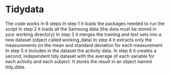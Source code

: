 # Tidydata
The code works in 6 steps
In step 1 it loads the packages needed to run the script
In step 2 it loads all the Samsung data (the data must be stored in your working directory)
In step 3 it merges the training and test sets into a new dataset (object called working_data)
In step 4 it extracts only the measurements on the mean and standard deviation for each measurement
In step 5 it includes in the dataset the activity data.
In step 6 it creates a second, independent tidy dataset with the average of each variable for each activity and each subject. It stores the result in an object named tidy_data.
